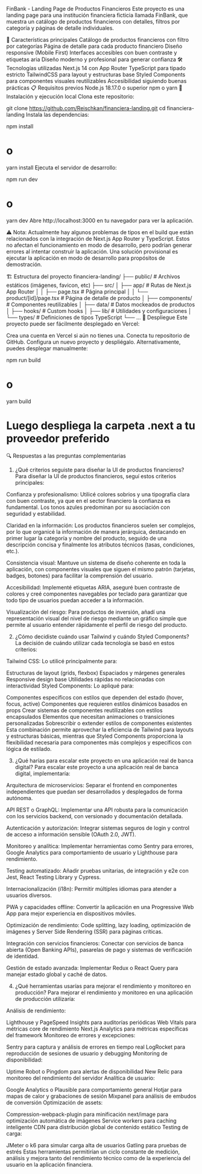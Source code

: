 FinBank - Landing Page de Productos Financieros
Este proyecto es una landing page para una institución financiera ficticia llamada FinBank, que muestra un catálogo de productos financieros con detalles, filtros por categoría y páginas de detalle individuales.

🚀 Características principales
Catálogo de productos financieros con filtro por categorías
Página de detalle para cada producto financiero
Diseño responsive (Mobile First)
Interfaces accesibles con buen contraste y etiquetas aria
Diseño moderno y profesional para generar confianza
🛠️ Tecnologías utilizadas
Next.js 14 con App Router
TypeScript para tipado estricto
TailwindCSS para layout y estructuras base
Styled Components para componentes visuales reutilizables
Accesibilidad siguiendo buenas prácticas
📋 Requisitos previos
Node.js 18.17.0 o superior
npm o yarn
🔧 Instalación y ejecución local
Clona este repositorio:

git clone https://github.com/Reischkan/financiera-landing.git
cd financiera-landing
Instala las dependencias:

npm install
# o
yarn install
Ejecuta el servidor de desarrollo:

npm run dev
# o
yarn dev
Abre http://localhost:3000 en tu navegador para ver la aplicación.

⚠️ Nota: Actualmente hay algunos problemas de tipos en el build que están relacionados con la integración de Next.js App Router y TypeScript. Estos no afectan el funcionamiento en modo de desarrollo, pero podrían generar errores al intentar construir la aplicación. Una solución provisional es ejecutar la aplicación en modo de desarrollo para propósitos de demostración.

🏗️ Estructura del proyecto
financiera-landing/
├── public/             # Archivos estáticos (imágenes, favicon, etc)
├── src/
│   ├── app/            # Rutas de Next.js App Router
│   │   ├── page.tsx    # Página principal
│   │   └── product/[id]/page.tsx  # Página de detalle de producto
│   ├── components/     # Componentes reutilizables
│   ├── data/           # Datos mockeados de productos
│   ├── hooks/          # Custom hooks
│   ├── lib/            # Utilidades y configuraciones
│   └── types/          # Definiciones de tipos TypeScript
└── ...
🚀 Despliegue
Este proyecto puede ser fácilmente desplegado en Vercel:

Crea una cuenta en Vercel si aún no tienes una.
Conecta tu repositorio de GitHub.
Configura un nuevo proyecto y despliégalo.
Alternativamente, puedes desplegar manualmente:

npm run build
# o
yarn build

# Luego despliega la carpeta .next a tu proveedor preferido
🔍 Respuestas a las preguntas complementarias
1. ¿Qué criterios seguiste para diseñar la UI de productos financieros?
Para diseñar la UI de productos financieros, seguí estos criterios principales:

Confianza y profesionalismo: Utilicé colores sobrios y una tipografía clara con buen contraste, ya que en el sector financiero la confianza es fundamental. Los tonos azules predominan por su asociación con seguridad y estabilidad.

Claridad en la información: Los productos financieros suelen ser complejos, por lo que organicé la información de manera jerárquica, destacando en primer lugar la categoría y nombre del producto, seguido de una descripción concisa y finalmente los atributos técnicos (tasas, condiciones, etc.).

Consistencia visual: Mantuve un sistema de diseño coherente en toda la aplicación, con componentes visuales que siguen el mismo patrón (tarjetas, badges, botones) para facilitar la comprensión del usuario.

Accesibilidad: Implementé etiquetas ARIA, aseguré buen contraste de colores y creé componentes navegables por teclado para garantizar que todo tipo de usuarios puedan acceder a la información.

Visualización del riesgo: Para productos de inversión, añadí una representación visual del nivel de riesgo mediante un gráfico simple que permite al usuario entender rápidamente el perfil de riesgo del producto.

2. ¿Cómo decidiste cuándo usar Tailwind y cuándo Styled Components?
La decisión de cuándo utilizar cada tecnología se basó en estos criterios:

Tailwind CSS: Lo utilicé principalmente para:

Estructuras de layout (grids, flexbox)
Espaciados y márgenes generales
Responsive design base
Utilidades rápidas no relacionadas con interactividad
Styled Components: Lo apliqué para:

Componentes específicos con estilos que dependen del estado (hover, focus, active)
Componentes que requieren estilos dinámicos basados en props
Crear sistemas de componentes reutilizables con estilos encapsulados
Elementos que necesitan animaciones o transiciones personalizadas
Sobrescribir o extender estilos de componentes existentes
Esta combinación permite aprovechar la eficiencia de Tailwind para layouts y estructuras básicas, mientras que Styled Components proporciona la flexibilidad necesaria para componentes más complejos y específicos con lógica de estilado.

3. ¿Qué harías para escalar este proyecto en una aplicación real de banca digital?
Para escalar este proyecto a una aplicación real de banca digital, implementaría:

Arquitectura de microservicios: Separar el frontend en componentes independientes que puedan ser desarrollados y desplegados de forma autónoma.

API REST o GraphQL: Implementar una API robusta para la comunicación con los servicios backend, con versionado y documentación detallada.

Autenticación y autorización: Integrar sistemas seguros de login y control de acceso a información sensible (OAuth 2.0, JWT).

Monitoreo y analítica: Implementar herramientas como Sentry para errores, Google Analytics para comportamiento de usuario y Lighthouse para rendimiento.

Testing automatizado: Añadir pruebas unitarias, de integración y e2e con Jest, React Testing Library y Cypress.

Internacionalización (i18n): Permitir múltiples idiomas para atender a usuarios diversos.

PWA y capacidades offline: Convertir la aplicación en una Progressive Web App para mejor experiencia en dispositivos móviles.

Optimización de rendimiento: Code splitting, lazy loading, optimización de imágenes y Server Side Rendering (SSR) para páginas críticas.

Integración con servicios financieros: Conectar con servicios de banca abierta (Open Banking APIs), pasarelas de pago y sistemas de verificación de identidad.

Gestión de estado avanzada: Implementar Redux o React Query para manejar estado global y caché de datos.

4. ¿Qué herramientas usarías para mejorar el rendimiento y monitoreo en producción?
Para mejorar el rendimiento y monitoreo en una aplicación de producción utilizaría:

Análisis de rendimiento:

Lighthouse y PageSpeed Insights para auditorías periódicas
Web Vitals para métricas core de rendimiento
Next.js Analytics para métricas específicas del framework
Monitoreo de errores y excepciones:

Sentry para captura y análisis de errores en tiempo real
LogRocket para reproducción de sesiones de usuario y debugging
Monitoring de disponibilidad:

Uptime Robot o Pingdom para alertas de disponibilidad
New Relic para monitoreo del rendimiento del servidor
Analítica de usuario:

Google Analytics o Plausible para comportamiento general
Hotjar para mapas de calor y grabaciones de sesión
Mixpanel para análisis de embudos de conversión
Optimización de assets:

Compression-webpack-plugin para minificación
next/image para optimización automática de imágenes
Service workers para caching inteligente
CDN para distribución global de contenido estático
Testing de carga:

JMeter o k6 para simular carga alta de usuarios
Gatling para pruebas de estrés
Estas herramientas permitirían un ciclo constante de medición, análisis y mejora tanto del rendimiento técnico como de la experiencia del usuario en la aplicación financiera.
